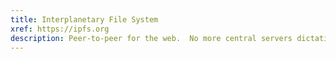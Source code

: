 ```yaml
---
title: Interplanetary File System
xref: https://ipfs.org
description: Peer-to-peer for the web.  No more central servers dictating uptime. More security features.  Would be useful to have your website live on after you pass. View on [github](https://github.com/ipfs).
---
```


